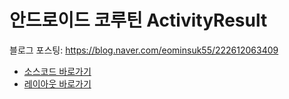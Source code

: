 # 안드로이드 코루틴 ActivityResult
블로그 포스팅: https://blog.naver.com/eominsuk55/222612063409
- [소스코드 바로가기](app/src/main/java/kr/boxresin/coroutineactivityresult)
- [레이아웃 바로가기](app/src/main/res/layout)
